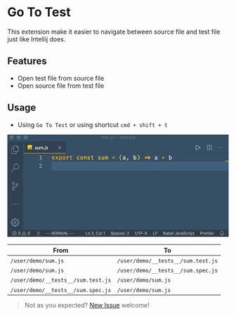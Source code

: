 # Go To Test

This extension make it easier to navigate between source file and test file just like Intellij does.

## Features

- Open test file from source file
- Open source file from test file

## Usage

- Using `Go To Test` or using shortcut `cmd + shift + t`

![example](./assets/example.gif)

| From                               | To                                 |
| ---------------------------------- | ---------------------------------- |
| `/user/demo/sum.js`                | `/user/demo/__tests__/sum.test.js` |
| `/user/demo/sum.js`                | `/user/demo/__tests__/sum.spec.js` |
| `/user/demo/__tests__/sum.test.js` | `/user/demo/sum.js`                |
| `/user/demo/__tests__/sum.spec.js` | `/user/demo/sum.js`                |

> Not as you expected? [New Issue](https://github.com/futantan/go-to-test/issues/new) welcome!
